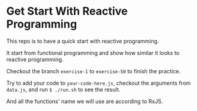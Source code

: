 # Get Start With Reactive Programming

This repo is to have a quick start with reactive programming.

It start from functional programming and show how similar it looks to reactive programming.

Checkout the branch `exercise-1` to `exercise-50` to finish the practice.

Try to add your code to `your-code-here.js`, checkout the arguments from `data.js`, and run `$ ./run.sh` to see the result.

And all the functions' name we will use are according to RxJS.
